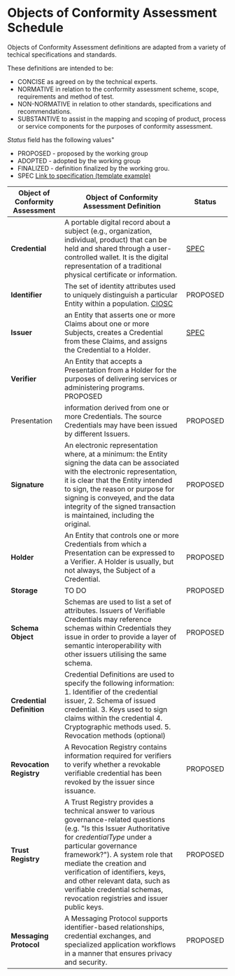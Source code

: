 # Objects of Conformity Assessment Schedule

Objects of Conformity Assessment definitions are adapted from a variety of techical specifications and standards. 

These definitions are intended to be: 
* CONCISE as agreed on by the technical experts.
* NORMATIVE in relation to the conformity assessment scheme, scope, requirements and method of test.
* NON-NORMATIVE in relation to other standards, specifications and recommendations.
* SUBSTANTIVE to assist in the mapping and scoping of product, process or service components for the purposes of conformity assessment.

*Status* field has the following values"
* PROPOSED - proposed by the working group
* ADOPTED - adopted by the working group
* FINALIZED - definition finalized by the working grou. 
* SPEC [Link to specification (template example)](./objca-template.md)

|Object of Conformity Assessment |Object of Conformity Assessment Definition|Status|
|----|----|----|
|**Credential**|A portable digital record about a subject (e.g., organization, individual, product) that can be held and shared through a user-controlled wallet. It is the digital representation of a traditional physical certificate or information.|[SPEC](./objca-digital-credential.md)|
|**Identifier**|The set of identity attributes used to uniquely distinguish a particular Entity within a population. [CIOSC]()|PROPOSED|
|**Issuer**|an Entity that asserts one or more Claims about one or more Subjects, creates a Credential from these Claims, and assigns the Credential to a Holder.  |[SPEC](./objca-issuer.md)|
|**Verifier**|An Entity that accepts a Presentation from a Holder for the purposes of delivering services or administering programs. PROPOSED|
|Presentation|information derived from one or more Credentials. The source Credentials may have been issued by different Issuers. |PROPOSED|
|**Signature**|An electronic representation where, at a minimum: the Entity signing the data can be associated with the electronic representation, it is clear that the Entity intended to sign, the reason or purpose for signing is conveyed, and the data integrity of the signed transaction is maintained, including the original. |PROPOSED|
|**Holder**|An Entity that controls one or more Credentials from which a Presentation can be expressed to a Verifier. A Holder is usually, but not always, the Subject of a Credential.|PROPOSED|
|**Storage**|TO DO|PROPOSED|
|**Schema Object**|Schemas are used to list a set of attributes. Issuers of Verifiable Credentials may reference schemas within Credentials they issue in order to provide a layer of semantic interoperability with other issuers utilising the same schema.|PROPOSED|
|**Credential Definition**| Credential Definitions are used to specify the following information: 1. Identifier of the credential issuer, 2. Schema of issued credential. 3. Keys used to sign claims within the credential 4. Cryptographic methods used. 5. Revocation methods (optional)|
|**Revocation Registry**|A Revocation Registry contains information required for verifiers to verify whether a revokable verifiable credential has been revoked by the issuer since issuance.|PROPOSED|
|**Trust Registry**|A Trust Registry provides a technical answer to various governance-related questions (e.g. "Is this Issuer Authoritative for _credentialType_ under a particular governance framework?"). A system role that mediate the creation and verification of identifiers, keys, and other relevant data, such as verifiable credential schemas, revocation registries and issuer public keys.|PROPOSED|
|**Messaging Protocol**|A Messaging Protocol supports identifier-based relationships, credential exchanges, and specialized application workflows in a manner that ensures privacy and security.|PROPOSED|

